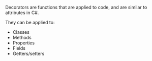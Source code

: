 Decorators are functions that are applied to code, and are similar to attributes in C#.

They can be applied to:
- Classes
- Methods
- Properties
- Fields
- Getters/setters

